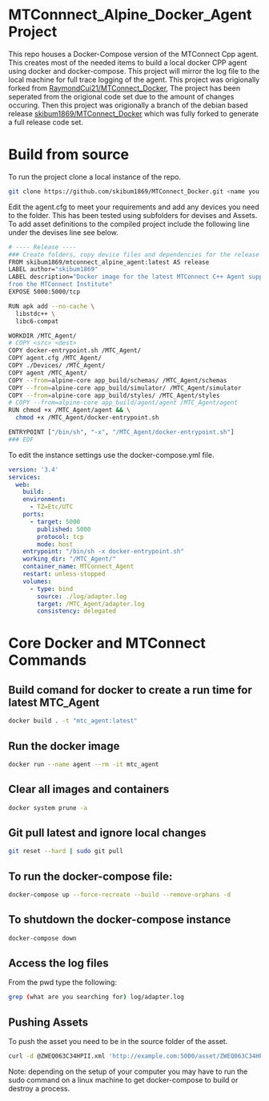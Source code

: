 # MTConnnect_Alpine_Docker_Agent Project

This repo houses a Docker-Compose version of the MTConnect Cpp agent. This creates most of the needed items to build a local docker CPP agent using docker and docker-compose.
This project will mirror the log file to the local machine for full trace logging of the agent. This project was origionally forked from [RaymondCui21/MTConnect_Docker](https://github.com/RaymondCui21/MTConnect_Docker), The project has been seperated from the origional code set due to the amount of changes occuring. Then this project was origionally a branch of the debian based release [skibum1869/MTConnect_Docker](https://github.com/skibum1869/MTConnect_Docker) which was fully forked to generate a full release code set. 

# Build from source

To run the project clone a local instance of the repo.

``` bash
git clone https://github.com/skibum1869/MTConnect_Docker.git <name you want for the local repo>
```
Edit the agent.cfg to meet your requirements and add any devices you need to the folder. This has been tested using subfolders for devises and Assets.
To add asset definitions to the compiled project include the following line under the devises line see below.

```bash
# ---- Release ----
### Create folders, copy device files and dependencies for the release
FROM skibum1869/mtconnect_alpine_agent:latest AS release
LABEL author="skibum1869"
LABEL description="Docker image for the latest MTConnect C++ Agent supplied \
from the MTConnect Institute"
EXPOSE 5000:5000/tcp

RUN apk add --no-cache \
  libstdc++ \
  libc6-compat

WORKDIR /MTC_Agent/
# COPY <src> <dest>
COPY docker-entrypoint.sh /MTC_Agent/
COPY agent.cfg /MTC_Agent/
COPY ./Devices/ /MTC_Agent/
COPY agent /MTC_Agent/
COPY --from=alpine-core app_build/schemas/ /MTC_Agent/schemas
COPY --from=alpine-core app_build/simulator/ /MTC_Agent/simulator
COPY --from=alpine-core app_build/styles/ /MTC_Agent/styles
# COPY --from=alpine-core app_build/agent/agent /MTC_Agent/agent
RUN chmod +x /MTC_Agent/agent && \
  chmod +x /MTC_Agent/docker-entrypoint.sh

ENTRYPOINT ["/bin/sh", "-x", "/MTC_Agent/docker-entrypoint.sh"]
### EOF
```

To edit the instance settings use the docker-compose.yml file. 
```yml
version: '3.4'
services:
  web:
    build: .
    environment:
      - TZ=Etc/UTC
    ports: 
      - target: 5000
        published: 5000
        protocol: tcp
        mode: host
    entrypoint: "/bin/sh -x docker-entrypoint.sh"
    working_dir: "/MTC_Agent/"
    container_name: MTConnect_Agent
    restart: unless-stopped
    volumes:
      - type: bind
        source: ./log/adapter.log
        target: /MTC_Agent/adapter.log
        consistency: delegated
```

# Core Docker and MTConnect Commands

## Build comand for docker to create a run time for latest MTC_Agent
```bash
docker build . -t "mtc_agent:latest"
```

## Run the docker image
```bash
docker run --name agent --rm -it mtc_agent
```

## Clear all images and containers
```bash
docker system prune -a
```

## Git pull latest and ignore local changes
``` bash
git reset --hard | sudo git pull
```

## To run the docker-compose file:
``` bash
docker-compose up --force-recreate --build --remove-orphans -d
```

## To shutdown the docker-compose instance
``` bash
docker-compose down
```

## Access the log files
From the pwd type the following:
```bash
grep (what are you searching for) log/adapter.log
```

## Pushing Assets
To push the asset you need to be in the source folder of the asset.
```bash
curl -d @ZWEQ063C34HPII.xml 'http://example.com:5000/asset/ZWEQ063C34HPII.1?device=CTS2_device&type=CuttingTool'
```

Note: depending on the setup of your computer you may have to run the sudo command on a linux machine to get docker-compose to build or destroy a process. 